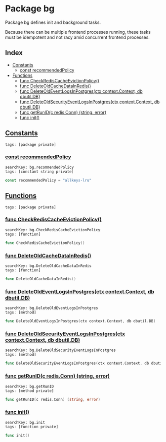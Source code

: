 # Package bg

Package bg defines init and background tasks. 

Because there can be multiple frontend processes running, these tasks must be idempotent and not racy amid concurrent frontend processes. 

## Index

* [Constants](#const)
    * [const recommendedPolicy](#recommendedPolicy)
* [Functions](#func)
    * [func CheckRedisCacheEvictionPolicy()](#CheckRedisCacheEvictionPolicy)
    * [func DeleteOldCacheDataInRedis()](#DeleteOldCacheDataInRedis)
    * [func DeleteOldEventLogsInPostgres(ctx context.Context, db dbutil.DB)](#DeleteOldEventLogsInPostgres)
    * [func DeleteOldSecurityEventLogsInPostgres(ctx context.Context, db dbutil.DB)](#DeleteOldSecurityEventLogsInPostgres)
    * [func getRunID(c redis.Conn) (string, error)](#getRunID)
    * [func init()](#init.db_test.go)


## <a id="const" href="#const">Constants</a>

```
tags: [package private]
```

### <a id="recommendedPolicy" href="#recommendedPolicy">const recommendedPolicy</a>

```
searchKey: bg.recommendedPolicy
tags: [constant string private]
```

```Go
const recommendedPolicy = "allkeys-lru"
```

## <a id="func" href="#func">Functions</a>

```
tags: [package private]
```

### <a id="CheckRedisCacheEvictionPolicy" href="#CheckRedisCacheEvictionPolicy">func CheckRedisCacheEvictionPolicy()</a>

```
searchKey: bg.CheckRedisCacheEvictionPolicy
tags: [function]
```

```Go
func CheckRedisCacheEvictionPolicy()
```

### <a id="DeleteOldCacheDataInRedis" href="#DeleteOldCacheDataInRedis">func DeleteOldCacheDataInRedis()</a>

```
searchKey: bg.DeleteOldCacheDataInRedis
tags: [function]
```

```Go
func DeleteOldCacheDataInRedis()
```

### <a id="DeleteOldEventLogsInPostgres" href="#DeleteOldEventLogsInPostgres">func DeleteOldEventLogsInPostgres(ctx context.Context, db dbutil.DB)</a>

```
searchKey: bg.DeleteOldEventLogsInPostgres
tags: [method]
```

```Go
func DeleteOldEventLogsInPostgres(ctx context.Context, db dbutil.DB)
```

### <a id="DeleteOldSecurityEventLogsInPostgres" href="#DeleteOldSecurityEventLogsInPostgres">func DeleteOldSecurityEventLogsInPostgres(ctx context.Context, db dbutil.DB)</a>

```
searchKey: bg.DeleteOldSecurityEventLogsInPostgres
tags: [method]
```

```Go
func DeleteOldSecurityEventLogsInPostgres(ctx context.Context, db dbutil.DB)
```

### <a id="getRunID" href="#getRunID">func getRunID(c redis.Conn) (string, error)</a>

```
searchKey: bg.getRunID
tags: [method private]
```

```Go
func getRunID(c redis.Conn) (string, error)
```

### <a id="init.db_test.go" href="#init.db_test.go">func init()</a>

```
searchKey: bg.init
tags: [function private]
```

```Go
func init()
```

